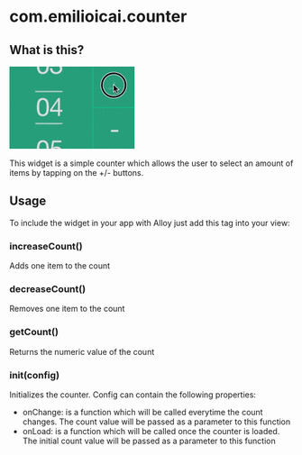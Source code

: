 # com.emilioicai.counter
## What is this?
![](screenshot.gif?raw=true)

This widget is a simple counter which allows the user to select an amount of items by tapping on the +/- buttons.
## Usage
To include the widget in your app with Alloy just add this tag into your view:
<Require type="widget" src="com.emilioicai.counter" id="counter"/>

### increaseCount()
Adds one item to the count
### decreaseCount()
Removes one item to the count
### getCount()
Returns the numeric value of the count
### init(config)
Initializes the counter. Config can contain the following properties:
- onChange: is a function which will be called everytime the count changes. The count value will be passed as a parameter to this function
- onLoad: is a function which will be called once the counter is loaded. The initial count value will be passed as a parameter to this function
